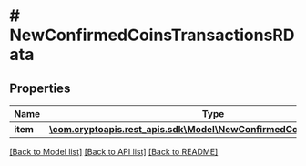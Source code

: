 # # NewConfirmedCoinsTransactionsRData

## Properties

Name | Type | Description | Notes
------------ | ------------- | ------------- | -------------
**item** | [**\com.cryptoapis.rest_apis.sdk\Model\NewConfirmedCoinsTransactionsRI**](NewConfirmedCoinsTransactionsRI.md) |  |

[[Back to Model list]](../../README.md#models) [[Back to API list]](../../README.md#endpoints) [[Back to README]](../../README.md)
